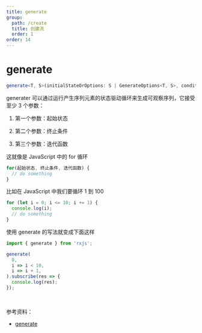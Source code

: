 ```yaml
---
title: generate
group:
  path: /create
  title: 创建流
  order: 1
order: 14
---
```


# generate

```ts
generate<T, S>(initialStateOrOptions: S | GenerateOptions<T, S>, condition?: ConditionFunc<S>, iterate?: IterateFunc<S>, resultSelectorOrScheduler?: SchedulerLike | ResultFunc<S, T>, scheduler?: SchedulerLike): Observable<T>
```

generater 可以通过运行产生序列元素的状态驱动循环来生成可观察序列，它接受至少 3 个参数：

1. 第一个参数：起始状态

2. 第二个参数：终止条件

3. 第三个参数：迭代函数

这就像是 JavaScript 中的 for 循环

```typescript
for(起始状态, 终止条件, 迭代函数) {
  // do something
}
```

比如在 JavaScript 中我们要循环 1 到 100

```typescript
for (let i = 0; i <= 10; i += 1) {
  console.log(i);
  // do something
}
```

使用 generate 的写法就变成下面这样

```typescript
import { generate } from 'rxjs';

generate(
  0,
  i => i < 10,
  i => i + 1,
).subscribe(res => {
  console.log(res);
});
```

<br/>

参考资料：

- [generate](https://rxjs.dev/api/index/function/generate)
